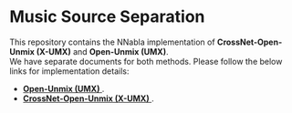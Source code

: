 #  Music Source Separation

This repository contains the NNabla implementation of __CrossNet-Open-Unmix (X-UMX)__ and __Open-Unmix (UMX)__.  
We have separate documents for both methods. Please follow the below links for implementation details:
- [__Open-Unmix (UMX)__ ](umx.md).
- [__CrossNet-Open-Unmix (X-UMX)__ ](x-umx.md).
